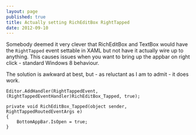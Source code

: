 ```yaml
---
layout: page
published: true
title: Actually setting RichEditBox RightTapped
date: 2012-09-10
---
```


Somebody deemed it very clever that RichEditBox and TextBox would have the `RightTapped` event settable in XAML but not have it actually wire up to anything. This causes issues when you want to bring up the appbar on right click - standard Windows 8 behaviour.

The solution is awkward at best, but - as reluctant as I am to admit - it does work.
    
    Editor.AddHandler(RightTappedEvent, (RightTappedEventHandler)RichEditBox_Tapped, true);
    
    private void RichEditBox_Tapped(object sender, RightTappedRoutedEventArgs e)
	{	
    	BottomAppBar.IsOpen = true;
	}